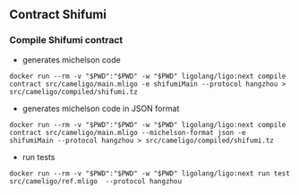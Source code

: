## Contract Shifumi

### Compile Shifumi contract 
- generates michelson code
```
docker run --rm -v "$PWD":"$PWD" -w "$PWD" ligolang/ligo:next compile contract src/cameligo/main.mligo -e shifumiMain --protocol hangzhou > src/cameligo/compiled/shifumi.tz
```

- generates michelson code in JSON format
```
docker run --rm -v "$PWD":"$PWD" -w "$PWD" ligolang/ligo:next compile contract src/cameligo/main.mligo --michelson-format json -e shifumiMain --protocol hangzhou > src/cameligo/compiled/shifumi.tz
```

- run tests
```
docker run --rm -v "$PWD":"$PWD" -w "$PWD" ligolang/ligo:next run test src/cameligo/ref.mligo  --protocol hangzhou
```
